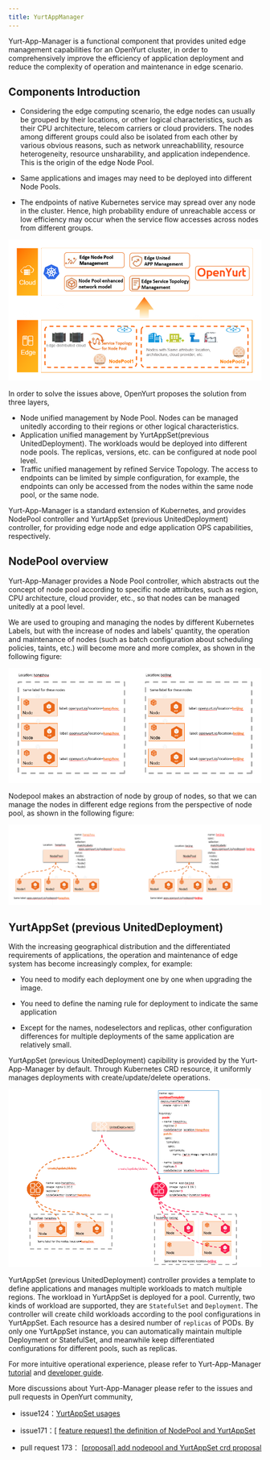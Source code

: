 ```yaml
---
title: YurtAppManager
---
```




Yurt-App-Manager is a functional component that provides united edge management capabilities for an OpenYurt cluster, in order to comprehensively improve the efficiency of application deployment and reduce the complexity of operation and maintenance in edge scenario.


## Components Introduction

- Considering the edge computing scenario, the edge nodes can usually be grouped by their locations, or other logical characteristics, such as their CPU architecture, telecom carriers or cloud providers. The nodes among different groups could also be isolated from each other by various obvious reasons, such as network unreachablility, resource heterogeneity, resource unsharability, and application independence. This is the origin of the edge Node Pool.

- Same applications and images may need to be deployed into different Node Pools.

- The endpoints of native Kubernetes service may spread over any node in the cluster. Hence, high probability endure of unreachable access or low efficiency may occur when the service flow accesses across nodes from different groups.

![img](../../static/img/cloud-edge-overview.png)


In order to solve the issues above, OpenYurt proposes the solution from three layers,

- Node unified management by Node Pool. Nodes can be managed unitedly according to their regions or other logical characteristics.
- Application unified management by YurtAppSet(previous UnitedDeployment). The workloads would be deployed into different node pools. The replicas, versions, etc. can be configured at node pool level.
- Traffic unified management by refined Service Topology. The access to endpoints can be limited by simple configuration, for example, the endpoints can only be accessed from the nodes within the same node pool, or the same node.

Yurt-App-Manager is a standard extension of Kubernetes, and provides NodePool controller and YurtAppSet (previous UnitedDeployment) controller, for providing edge node and edge application OPS capabilities, respectively.

## NodePool overview

Yurt-App-Manager provides a Node Pool controller, which abstracts out the concept of node pool according to specific node attributes, such as region, CPU architecture, cloud provider, etc., so that nodes can be managed unitedly at a pool level.

We are used to grouping and managing the nodes by different Kubernetes Labels, but with the increase of nodes and labels' quantity, the operation and maintenance of nodes (such as batch configuration about scheduling policies, taints, etc.) will become more and more complex, as shown in the following figure:

![img](../../static/img/nodepool1.png)

Nodepool makes an abstraction of node by group of nodes, so that we can manage the nodes in different edge regions from the perspective of node pool,  as shown in the following figure:


![img](../../static/img/nodepool2.png)





## YurtAppSet (previous UnitedDeployment)

With the increasing geographical distribution and the differentiated requirements of applications, the operation and maintenance of edge system has become increasingly complex, for example:

- You need to modify each deployment one by one when upgrading the image.
- You need to define the naming rule for deployment to indicate the same application

- Except for the names, nodeselectors and replicas, other configuration differences for multiple deployments of the same application are relatively small.

YurtAppSet (previous UnitedDeployment) capibility is provided by the Yurt-App-Manager by default. Through Kubernetes CRD resource, it uniformly manages deployments with create/update/delete operations.


![img](../../static/img/nodepool3.png)

YurtAppSet (previous UnitedDeployment) controller provides a template to define applications and manages multiple workloads to match multiple regions. The workload in YurtAppSet is deployed for a pool. Currently, two kinds of workload are supported, they are `StatefulSet` and `Deployment`. The controller will create child workloads according to the pool configurations in YurtAppSet. Each resource has a desired number of `replicas` of PODs. By only one YurtAppSet instance, you can automatically maintain multiple Deployment or StatefulSet, and meanwhile keep differentiated configurations for different pools, such as replicas.






For more intuitive operational experience, please refer to Yurt-App-Manager [tutorial](https://link.zhihu.com/?target=https%3A//github.com/alibaba/openyurt/blob/master/docs/tutorial/yurt-app-manager.MD) and [developer guide](https://link.zhihu.com/?target=https%3A//github.com/alibaba/openyurt/blob/master/docs/tutorial/yurt-app-manager-dev.md).



More discussions about Yurt-App-Manager please refer to the issues and pull requests in OpenYurt community,

- issue124：[YurtAppSet usages](https://github.com/openyurtio/openyurt/issues/124)
- issue171：[ [feature request\] the definition of NodePool and YurtAppSet](https://github.com/openyurtio/openyurt/issues/171)

- pull request 173： [[proposal\] add nodepool and YurtAppSet crd proposal](https://link.zhihu.com/?target=https%3A//github.com/alibaba/openyurt/pull/173)


